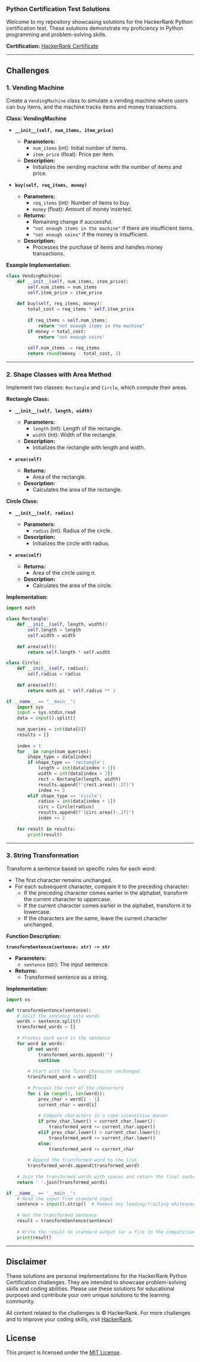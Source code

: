 ### Python Certification Test Solutions

Welcome to my repository showcasing solutions for the HackerRank Python certification test. These solutions demonstrate my proficiency in Python programming and problem-solving skills.

**Certification:** [HackerRank Certificate](https://www.hackerrank.com/certificates/857fc25f5ac2)

---

## Challenges

### 1. Vending Machine

Create a `VendingMachine` class to simulate a vending machine where users can buy items, and the machine tracks items and money transactions.

**Class: VendingMachine**

- **`__init__(self, num_items, item_price)`**
  - **Parameters:**
    - `num_items` (int): Initial number of items.
    - `item_price` (float): Price per item.
  - **Description:**
    - Initializes the vending machine with the number of items and price.

- **`buy(self, req_items, money)`**
  - **Parameters:**
    - `req_items` (int): Number of items to buy.
    - `money` (float): Amount of money inserted.
  - **Returns:**
    - Remaining change if successful.
    - `"not enough items in the machine"` if there are insufficient items.
    - `"not enough coins"` if the money is insufficient.
  - **Description:**
    - Processes the purchase of items and handles money transactions.

**Example Implementation:**

```python
class VendingMachine:
    def __init__(self, num_items, item_price):
        self.num_items = num_items
        self.item_price = item_price
    
    def buy(self, req_items, money):
        total_cost = req_items * self.item_price
        
        if req_items > self.num_items:
            return "not enough items in the machine"
        if money < total_cost:
            return "not enough coins"
        
        self.num_items -= req_items
        return round(money - total_cost, 2)
```

---

### 2. Shape Classes with Area Method

Implement two classes: `Rectangle` and `Circle`, which compute their areas.

**Rectangle Class:**

- **`__init__(self, length, width)`**
  - **Parameters:**
    - `length` (int): Length of the rectangle.
    - `width` (int): Width of the rectangle.
  - **Description:**
    - Initializes the rectangle with length and width.

- **`area(self)`**
  - **Returns:**
    - Area of the rectangle.
  - **Description:**
    - Calculates the area of the rectangle.

**Circle Class:**

- **`__init__(self, radius)`**
  - **Parameters:**
    - `radius` (int): Radius of the circle.
  - **Description:**
    - Initializes the circle with radius.

- **`area(self)`**
  - **Returns:**
    - Area of the circle using π.
  - **Description:**
    - Calculates the area of the circle.

**Implementation:**

```python
import math

class Rectangle:
    def __init__(self, length, width):
        self.length = length
        self.width = width
    
    def area(self):
        return self.length * self.width

class Circle:
    def __init__(self, radius):
        self.radius = radius
    
    def area(self):
        return math.pi * self.radius ** 2

if __name__ == "__main__":
    import sys
    input = sys.stdin.read
    data = input().split()
    
    num_queries = int(data[0])
    results = []
    
    index = 1
    for _ in range(num_queries):
        shape_type = data[index]
        if shape_type == 'rectangle':
            length = int(data[index + 1])
            width = int(data[index + 2])
            rect = Rectangle(length, width)
            results.append(f"{rect.area():.2f}")
            index += 3
        elif shape_type == 'circle':
            radius = int(data[index + 1])
            circ = Circle(radius)
            results.append(f"{circ.area():.2f}")
            index += 2
    
    for result in results:
        print(result)
```

---

### 3. String Transformation

Transform a sentence based on specific rules for each word:
- The first character remains unchanged.
- For each subsequent character, compare it to the preceding character:
  - If the preceding character comes earlier in the alphabet, transform the current character to uppercase.
  - If the current character comes earlier in the alphabet, transform it to lowercase.
  - If the characters are the same, leave the current character unchanged.

**Function Description:**

**`transformSentence(sentence: str) -> str`**

- **Parameters:**
  - `sentence` (str): The input sentence.
- **Returns:**
  - Transformed sentence as a string.

**Implementation:**

```python
import os

def transformSentence(sentence):
    # Split the sentence into words
    words = sentence.split()
    transformed_words = []
    
    # Process each word in the sentence
    for word in words:
        if not word:
            transformed_words.append('')
            continue
        
        # Start with the first character unchanged
        transformed_word = word[0]
        
        # Process the rest of the characters
        for i in range(1, len(word)):
            prev_char = word[i - 1]
            current_char = word[i]
            
            # Compare characters in a case-insensitive manner
            if prev_char.lower() < current_char.lower():
                transformed_word += current_char.upper()
            elif prev_char.lower() > current_char.lower():
                transformed_word += current_char.lower()
            else:
                transformed_word += current_char
        
        # Append the transformed word to the list
        transformed_words.append(transformed_word)
    
    # Join the transformed words with spaces and return the final sentence
    return ' '.join(transformed_words)

if __name__ == '__main__':
    # Read the input from standard input
    sentence = input().strip()  # Remove any leading/trailing whitespace
    
    # Get the transformed sentence
    result = transformSentence(sentence)
    
    # Write the result to standard output (or a file in the competition environment)
    print(result)

```

---

## Disclaimer

These solutions are personal implementations for the HackerRank Python Certification challenges. They are intended to showcase problem-solving skills and coding abilities. Please use these solutions for educational purposes and contribute your own unique solutions to the learning community.

All content related to the challenges is © HackerRank. For more challenges and to improve your coding skills, visit [HackerRank](https://www.hackerrank.com/).

## License

This project is licensed under the [MIT License](LICENSE).

